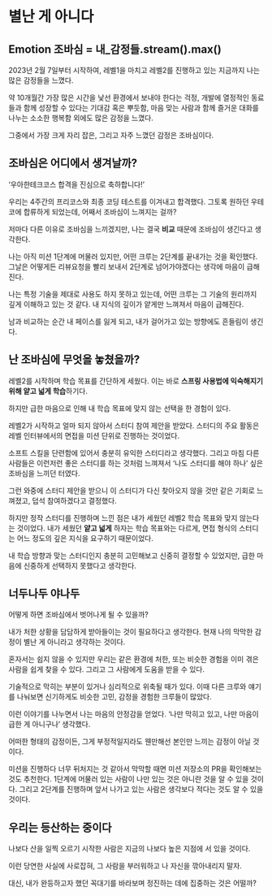# 별난 게 아니다

## Emotion 조바심 = 내_감정들.stream().max()
2023년 2월 7일부터 시작하여, 레벨1을 마치고 레벨2를 진행하고 있는 지금까지 나는 많은 감정들을 느꼈다.

약 10개월간 가장 많은 시간을 낯선 환경에서 보내야 한다는 걱정, 개발에 열정적인 동료들과 함께 성장할 수 있다는 기대감 혹은 뿌듯함, 마음 맞는 사람과 함께 즐거운 대화를 나누는 소소한 행복함 외에도 많은 감정을 느꼈다.

그중에서 가장 크게 자리 잡은, 그리고 자주 느꼈던 감정은 조바심이다.

## 조바심은 어디에서 생겨날까?
‘우아한테크코스 합격을 진심으로 축하합니다!’ 

우리는 4주간의 프리코스와 최종 코딩 테스트를 이겨내고 합격했다. 그토록 원하던 우테코에 합류하게 되었는데, 어째서 조바심이 느껴지는 걸까?

저마다 다른 이유로 조바심을 느끼겠지만, 나는 결국 **비교** 때문에 조바심이 생긴다고 생각한다.

나는 아직 미션 1단계에 머물러 있지만, 어떤 크루는 2단계를 끝내가는 것을 확인했다. 그날은 어떻게든 리뷰요청을 빨리 보내서 2단계로 넘어가야겠다는 생각에 마음이 급해진다.

나는 특정 기술을 제대로 사용도 하지 못하고 있는데, 어떤 크루는 그 기술의 원리까지 깊게 이해하고 있는 것 같다. 내 지식의 깊이가 얕게만 느껴져서 마음이 급해진다.

남과 비교하는 순간 내 페이스를 잃게 되고, 내가 걸어가고 있는 방향에도 흔들림이 생긴다.

## 난 조바심에 무엇을 놓쳤을까?
레벨2를 시작하며 학습 목표를 간단하게 세웠다. 이는 바로 **스프링 사용법에 익숙해지기 위해 얕고 넓게 학습**하기다.

하지만 급한 마음으로 인해 내 학습 목표에 맞지 않는 선택을 한 경험이 있다.

레벨2가 시작하고 얼마 되지 않아서 스터디 참여 제안을 받았다. 스터디의 주요 활동은 레벨 인터뷰에서의 면접을 미션 단위로 진행하는 것이었다.

소프트 스킬을 단련함에 있어서 충분히 유익한 스터디라고 생각했다. 그리고 마침 다른 사람들은 이런저런 좋은 스터디를 하는 것처럼 느껴져서 ‘나도 스터디를 해야 하나’ 싶은 조바심을 느끼던 터였다. 

그런 와중에 스터디 제안을 받으니 이 스터디가 다신 찾아오지 않을 것만 같은 기회로 느껴졌고, 덥석 참여하겠다고 결정했다.

하지만 정작 스터디를 진행하며 느낀 점은 내가 세웠던 레벨2 학습 목표와 맞지 않는다는 것이었다. 내가 세웠던 **얕고 넓게** 하자는 학습 목표와는 다르게, 면접 형식의 스터디는 어느 정도의 깊은 지식을 요구하기 때문이었다.

내 학습 방향과 맞는 스터디인지 충분히 고민해보고 신중히 결정할 수 있었지만, 급한 마음에 신중하게 선택하지 못했다고 생각한다.

## 너두나두 야나두
어떻게 하면 조바심에서 벗어나게 될 수 있을까?

내가 처한 상황을 담담하게 받아들이는 것이 필요하다고 생각한다. 현재 나의 막막한 감정이 별난 게 아니라고 생각하는 것이다.

혼자서는 쉽지 않을 수 있지만 우리는 같은 환경에 처한, 또는 비슷한 경험을 이미 겪은 사람을 쉽게 찾을 수 있다. 그리고 그 사람에게 도움을 받을 수 있다.

기술적으로 막히는 부분이 있거나 심리적으로 위축될 때가 있다. 이때 다른 크루와 얘기를 나눠보면 신기하게도 비슷한 고민, 감정을 경험한 크루들이 많았다.

이런 이야기를 나누면서 나는 마음의 안정감을 얻었다. ‘나만 막히고 있고, 나만 마음이 급한 게 아니구나’ 생각했다.

어떠한 형태의 감정이든, 그게 부정적일지라도 웬만해선 본인만 느끼는 감정이 아닐 것이다. 

미션을 진행하다 너무 뒤처지는 것 같아서 막막할 때면 미션 저장소의 PR을 확인해보는 것도 추천한다. 1단계에 머물러 있는 사람이 나만 있는 것은 아니란 것을 알 수 있을 것이다. 그리고 2단계를 진행하며 앞서 나가고 있는 사람은 생각보다 적다는 것도 알 수 있을 것이다.

## 우리는 등산하는 중이다
나보다 산을 일찍 오르기 시작한 사람은 지금의 나보다 높은 지점에 서 있을 것이다. 

이런 당연한 사실에 사로잡혀, 그 사람을 부러워하고 나 자신을 깎아내리지 말자.

대신, 내가 완등하고자 했던 꼭대기를 바라보며 정진하는 데에 집중하는 것은 어떨까?
